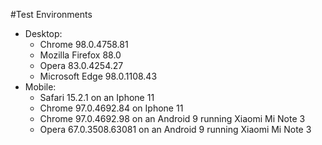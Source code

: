 #Test Environments

- Desktop:
  - Chrome 98.0.4758.81
  - Mozilla Firefox 88.0
  - Opera 83.0.4254.27
  - Microsoft Edge 98.0.1108.43
- Mobile:
  - Safari 15.2.1 on an Iphone 11
  - Chrome 97.0.4692.84 on Iphone 11
  - Chrome 97.0.4692.98 on an Android 9 running Xiaomi Mi Note 3
  - Opera 67.0.3508.63081 on an Android 9 running Xiaomi Mi Note 3
